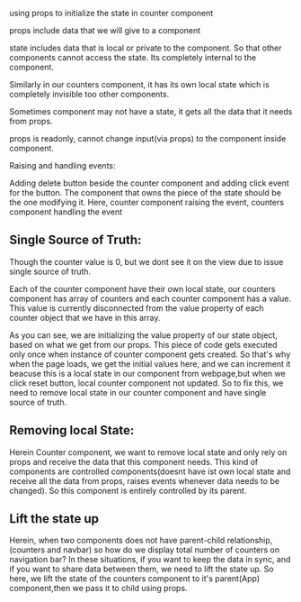 using props to initialize the state in counter component

props include data that we will give to a component

state includes data that is local or private to the component. So that other components cannot access the state. Its completely internal to the component.

Similarly in our counters component, it has its own local state which is completely
invisible too other components.

Sometimes component may not have a state, it gets all the data that it needs from props.

props is readonly, cannot change input(via props) to the component inside component.

Raising and handling events:

Adding delete button beside the counter component and adding click event for the button.
The component that owns the piece of the state should be the one modifying it.
Here, counter component raising the event, counters component handling the event

## Single Source of Truth:

Though the counter value is 0, but we dont see it on the view due to issue single source of truth.

Each of the counter component have their own local state, our counters component has array of counters and each counter component has a value. This value is currently disconnected from the value property of each counter object that we have in this array.

As you can see, we are initializing the value property of our state object, based on what we get from our props. This piece of code gets executed only once when instance of counter component gets created. So that's why when the page loads, we get the initial values here, and we can increment it beacuse this is a local state in our component from webpage,but when we click reset button, local counter component not updated. So to fix this, we need to remove local state in our counter component and have single source of truth.

## Removing local State:

Herein Counter component, we want to remove local state and only rely on props and receive the data that this component needs. This kind of components are controlled components(doesnt have ist own local state and receive all the data from props, raises events whenever data needs to be changed). So this component is entirely controlled by its parent.

## Lift the state up

Herein, when two components does not have parent-child relationship,(counters and navbar) so how do we display total number of counters on navigation bar? In these situations, if you want to keep the data in sync, and if you want to share data between them, we need to lift the state up. So here, we lift the state of the counters component to it's parent(App) component,then we pass it to child using props.
